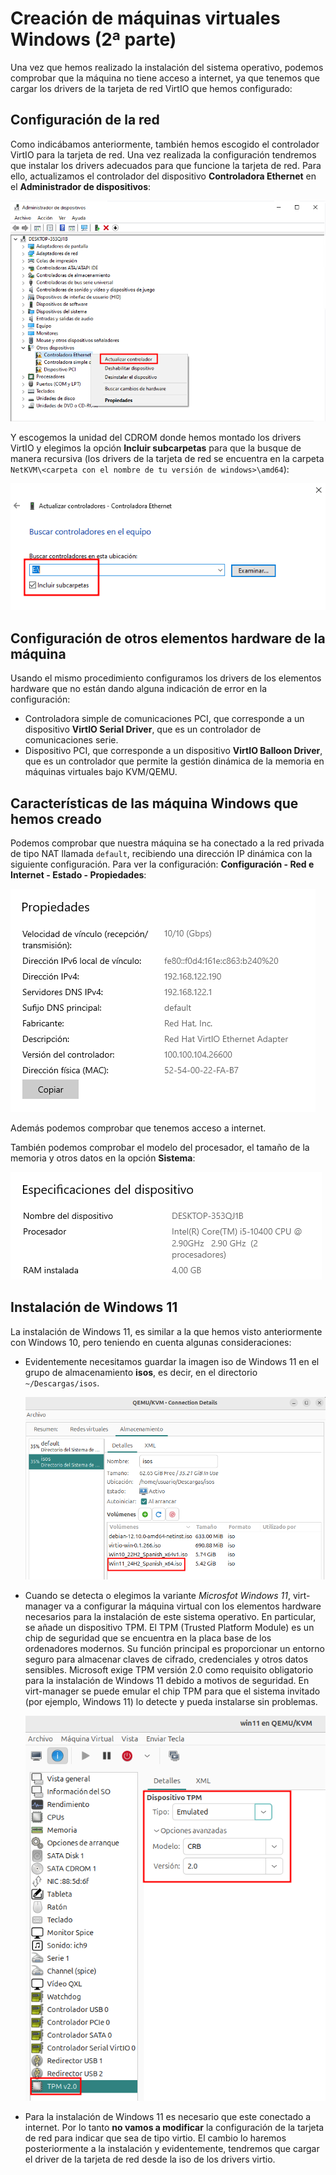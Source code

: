 # Creación de máquinas virtuales Windows (2ª parte)

Una vez que hemos realizado la instalación del sistema operativo, podemos comprobar que la máquina no tiene acceso a internet, ya que tenemos que cargar los drivers de la tarjeta de red VirtIO que hemos configurado:

## Configuración de la red

Como indicábamos anteriormente, también hemos escogido el controlador VirtIO para la tarjeta de red. Una vez realizada la configuración tendremos que instalar los drivers adecuados para que funcione la tarjeta de red. Para ello, actualizamos el controlador del dispositivo **Controladora Ethernet** en el **Administrador de dispositivos**:

![virt-manager](img/windows10.png)

Y escogemos la unidad del CDROM donde hemos montado los drivers VirtIO y elegimos la opción **Incluir subcarpetas** para que la busque de manera recursiva (los drivers de la tarjeta de red se encuentra en la carpeta `NetKVM\<carpeta con el nombre de tu versión de windows>\amd64`):

![virt-manager](img/windows11.png)

## Configuración de otros elementos hardware de la máquina

Usando el mismo procedimiento configuramos los drivers de los elementos hardware que no están dando alguna indicación de error en la configuración:

* Controladora simple de comunicaciones PCI, que corresponde a un dispositivo **VirtIO Serial Driver**, que es un controlador de comunicaciones serie.
* Dispositivo PCI, que corresponde a un dispositivo **VirtIO Balloon Driver**, que es un controlador que permite la gestión dinámica de la memoria en máquinas virtuales bajo KVM/QEMU.

## Características de las máquina Windows que hemos creado

Podemos comprobar que nuestra máquina se ha conectado a la red privada de tipo NAT llamada `default`, recibiendo una dirección IP dinámica con la siguiente configuración. Para ver la configuración: **Configuración - Red e Internet - Estado - Propiedades**:

![virt-manager](img/windows12.png)

Además podemos comprobar que tenemos acceso a internet.

También podemos comprobar el modelo del procesador, el tamaño de la memoria y otros datos en la opción **Sistema**:

![virt-manager](img/windows13.png)


## Instalación de Windows 11

La instalación de Windows 11, es similar a la que hemos visto anteriormente con Windows 10, pero teniendo en cuenta algunas consideraciones:

* Evidentemente necesitamos guardar la imagen iso de Windows 11 en el grupo de almacenamiento **isos**, es decir, en el directorio `~/Descargas/isos`.

    ![win11](img/windows_11_1.png)

* Cuando se detecta o elegimos la variante *Microsfot Windows 11*, virt-manager va a configurar la máquina virtual con los elementos hardware necesarios para la instalación de este sistema operativo. En particular, se añade un dispositivo TPM. El TPM (Trusted Platform Module) es un chip de seguridad que se encuentra en la placa base de los ordenadores modernos. Su función principal es proporcionar un entorno seguro para almacenar claves de cifrado, credenciales y otros datos sensibles. Microsoft exige TPM versión 2.0 como requisito obligatorio para la instalación de Windows 11 debido a motivos de seguridad. En virt-manager se puede emular el chip TPM para que el sistema invitado (por ejemplo, Windows 11) lo detecte y pueda instalarse sin problemas.

    ![win11](img/windows_11_2.png)

* Para la instalación de Windows 11 es necesario que este conectado a internet. Por lo tanto **no vamos a modificar** la configuración de la tarjeta de red para indicar que sea de tipo virtio. El cambio lo haremos posteriormente a la instalación y evidentemente, tendremos que cargar el driver de la tarjeta de red desde la iso de los drivers virtio.


